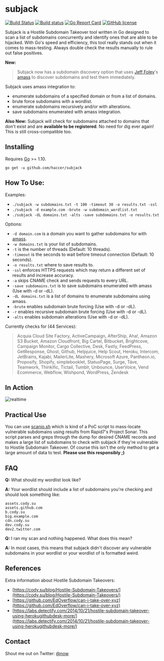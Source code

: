 # subjack

[![Build Status](https://api.travis-ci.org/haccer/subjack.svg?branch=master)](https://travis-ci.org/haccer/subjack) [![Build status](https://ci.appveyor.com/api/projects/status/dm8f2yyjcbn3j1cm?svg=true&passingText=Windows%20-%20OK&failingText=Windows%20-%20failed&pendingText=Windows%20-%20pending)](https://ci.appveyor.com/project/haccer/subjack) [![Go Report Card](https://goreportcard.com/badge/github.com/haccer/subjack)](https://goreportcard.com/report/github.com/haccer/subjack) [![GitHub license](https://img.shields.io/github/license/haccer/subjack.svg)](https://github.com/haccer/subjack/blob/master/LICENSE)

Subjack is a Hostile Subdomain Takeover tool written in Go designed to scan a list of subdomains concurrently and identify ones that are able to be hijacked. With Go's speed and efficiency, this tool really stands out when it comes to mass-testing. Always double check the results manually to rule out false positives.

**New:**
> Subjack now has a subdomain discovery option that uses [Jeff Foley](https://twitter.com/@jeff_foley)'s [amass](https://github.com/caffix/amass) to discover subdomains and test them immediately.

Subjack uses amass integration to:
- enumerate subdomains of a specified domain or from a list of domains.
- brute force subdomains with a wordlist.
- enumerate subdomains recursively and/or with alterations.
- save subdomains enumerated with amass integration.

**Also New:**
Subjack will check for subdomains attached to domains that don't exist and are **available to be registered**. No need for dig ever again! This is still cross-compatible too.

## Installing

Requires [Go](https://golang.org/dl/) >= 1.10.

`go get -u github.com/haccer/subjack`

## How To Use:

Examples: 
- `./subjack -w subdomains.txt -t 100 -timeout 30 -o results.txt -ssl`
- `./subjack -d example.com -brute -w subdomain_wordlist.txt`
- `./subjack -dL domains.txt -alts -save subdomains.txt -o results.txt`

Options:
- `-d domain.com` is a domain you want to gather subdomains for with [amass](https://github.com/caffix/amass).
- `-w domains.txt` is your list of subdomains.
- `-t` is the number of threads (Default: 10 threads). 
- `-timeout` is the seconds to wait before timeout connection (Default: 10 seconds).
- `-o results.txt` where to save results to.
- `-ssl` enforces HTTPS requests which may return a different set of results and increase accuracy.
- `-a` skips CNAME check and sends requests to every URL.
- `-save subdomains.txt` is to save subdomains enumerated with amass (Use with -d or -dL).
- `-dL domains.txt` is a list of domains to enumerate subdomains using amass.
- `-brute` enables subdomain brute forcing (Use with -d or -dL).
- `-r` enables recursive subdomain brute forcing (Use with -d or -dL).
- `-alts` enables subdomain alterations (Use with -d or -dL).

Currently checks for (44 Services):
> Acquia Cloud Site Factory, ActiveCampaign, AfterShip, Aha!, Amazon S3 Bucket, Amazon Cloudfront, Big Cartel, Bitbucket, Brightcove, Campaign Monitor, Cargo Collective, Desk, Fastly, FeedPress, GetResponse, Ghost, Github, Helpjuice, Help Scout, Heroku, Intercom, JetBrains, Kajabi, MailerLite, Mashery, Microsoft Azure, Pantheon.io, Proposify, Shopify, simplebooklet, StatusPage, Surge, Táve, Teamwork, Thinkific, Tictail, Tumblr, Unbounce, UserVoice, Vend Ecommerce, Webflow, Wishpond, WordPress, Zendesk

<!--
## Screenshots
<img src="https://i.imgur.com/xfjSuwW.jpg" />
<img src="https://i.imgur.com/2bZF0Ge.png" />
-->

## In Action
![realtime](https://github.com/haccer/haccer.github.io/blob/master/img/subjack1.gif)

## Practical Use

You can use [scanio.sh](https://gist.github.com/haccer/3698ff6927fc00c8fe533fc977f850f8) which is kind of a PoC script to mass-locate vulnerable subdomains using results from Rapid7's Project Sonar. This script parses and greps through the dump for desired CNAME records and makes a large list of subdomains to check with subjack if they're vulnerable to Hostile Subdomain Takeover. Of course this isn't the only method to get a large amount of data to test. **Please use this responsibly ;)**

## FAQ
**Q:** What should my wordlist look like?

**A:** Your wordlist should include a list of subdomains you're checking and should look something like:
```
assets.cody.su
assets.github.com
b.cody.su
big.example.com
cdn.cody.su
dev.cody.su
dev2.twitter.com
```

**Q:** I ran my scan and nothing happened. What does this mean?

**A:** In most cases, this means that subjack didn't discover any vulnerable subdomains in your wordlist or your wordlist of is formatted weird.

## References
Extra information about Hostile Subdomain Takeovers:

- [https://cody.su/blog/Hostile-Subdomain-Takeovers/](https://cody.su/blog/Hostile-Subdomain-Takeovers/)
- [https://github.com/EdOverflow/can-i-take-over-xyz](https://github.com/EdOverflow/can-i-take-over-xyz)
- [https://labs.detectify.com/2014/10/21/hostile-subdomain-takeover-using-herokugithubdesk-more/](https://labs.detectify.com/2014/10/21/hostile-subdomain-takeover-using-herokugithubdesk-more/)

## Contact

Shout me out on Twitter: [@now](https://twitter.com/now)
